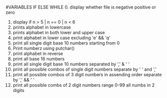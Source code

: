 #VARIABLES IF ELSE WHILE
0. display whether file is negative positive or zero
1. display if n > 5 | n == 0 | n < 6
2. prints alphabet in lowercase
3. prints alphabet in both lower and upper case
4. print alphabet in lower case excluding 'e' && 'q'
5. print all single digit base 10 numbers starting from 0
6. Print numberz using putchar()
7. print alphabet in reverse
8. print all base 16 numbers
9. print all single digit base 10 numbers separated by ',' & ' '
100. print all possible combos of single digit numbers separate by ' ' and ','
101. print all possible combos of 3 digit numbers in assending order separate by ',' && ' '
102. print all possible combs of 2 digit numbers range 0-99 all numbs in 2 digits
